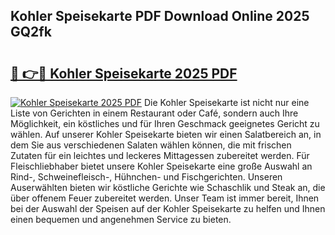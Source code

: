## Kohler Speisekarte PDF Download Online 2025 GQ2fk

# <h2><a href="http://gcdkcci.nevu.top/?p=Kohler+Speisekarte">🔗 👉🔴 Kohler Speisekarte 2025 PDF</a></h2>

[![Kohler Speisekarte 2025 PDF](https://i.imgur.com/dBaPXMq.png)](http://gcdkcci.nevu.top/?p=Kohler+Speisekarte)
Die Kohler Speisekarte ist nicht nur eine Liste von Gerichten in einem Restaurant oder Café, sondern auch Ihre Möglichkeit, ein köstliches und für Ihren Geschmack geeignetes Gericht zu wählen. Auf unserer Kohler Speisekarte bieten wir einen Salatbereich an, in dem Sie aus verschiedenen Salaten wählen können, die mit frischen Zutaten für ein leichtes und leckeres Mittagessen zubereitet werden. Für Fleischliebhaber bietet unsere Kohler Speisekarte eine große Auswahl an Rind-, Schweinefleisch-, Hühnchen- und Fischgerichten. Unseren Auserwählten bieten wir köstliche Gerichte wie Schaschlik und Steak an, die über offenem Feuer zubereitet werden. Unser Team ist immer bereit, Ihnen bei der Auswahl der Speisen auf der Kohler Speisekarte zu helfen und Ihnen einen bequemen und angenehmen Service zu bieten.
